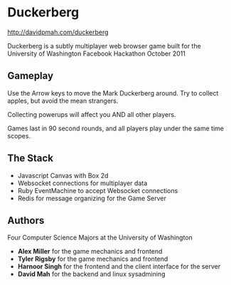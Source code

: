 # Duckerberg

http://davidpmah.com/duckerberg

Duckerberg is a subtly multiplayer web browser game built for the University of
Washington Facebook Hackathon October 2011

## Gameplay

Use the Arrow keys to move the Mark Duckerberg around. Try to collect
apples, but avoid the mean strangers.

Collecting powerups will affect you AND all other players.

Games last in 90 second rounds, and all players play under the same time
scopes.

## The Stack

* Javascript Canvas with Box 2d
* Websocket connections for multiplayer data
* Ruby EventMachine to accept Websocket connections
* Redis for message organizing for the Game Server

## Authors

Four Computer Science Majors at the University of Washington

* **Alex Miller** for the game mechanics and frontend
* **Tyler Rigsby** for the game mechanics and frontend
* **Harnoor Singh** for the frontend and the client interface for the
  server
* **David Mah** for the backend and linux sysadmining

